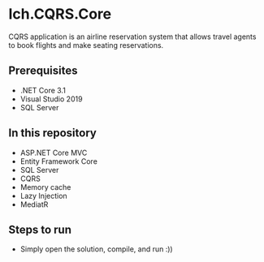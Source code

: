 # Ich.CQRS.Core
CQRS application is an airline reservation system that allows travel
agents to book flights and make seating reservations.

## Prerequisites
- .NET Core 3.1
- Visual Studio 2019
- SQL Server

## In this repository
- ASP.NET Core MVC
- Entity Framework Core
- SQL Server
- CQRS
- Memory cache
- Lazy Injection
- MediatR

## Steps to run
- Simply open the solution, compile, and run :))
